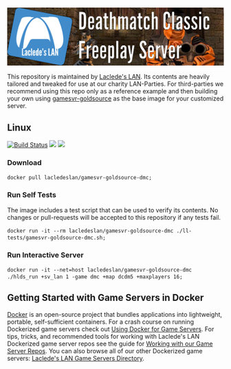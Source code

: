 ![Laclede's LAN Deathmatch Classic Freeplay Dedicated Server in Docker](https://raw.githubusercontent.com/LacledesLAN/gamesvr-goldsource-dmc/master/.misc/banner-goldsource-dmc.png?token=AMNjdgmBT2XZqn2seZ8MKbPJ3A7Ni3-Eks5bwqBPwA%3D%3D "Laclede's LAN Deathmatch Classic Freeplay Dedicated Server in Docker")

This repository is maintained by [Laclede's LAN](https://lacledeslan.com). Its contents are heavily tailored and tweaked for use at our charity LAN-Parties. For third-parties we recommend using this repo only as a reference example and then building your own using [gamesvr-goldsource](https://github.com/LacledesLAN/gamesvr-goldsource) as the base image for your customized server.

## Linux

[![Build Status](https://travis-ci.org/LacledesLAN/gamesvr-goldsource-dmc.svg?branch=master)](https://travis-ci.org/LacledesLAN/gamesvr-goldsource-dmc)
[![](https://images.microbadger.com/badges/version/lacledeslan/gamesvr-goldsource-dmc.svg)](https://microbadger.com/images/lacledeslan/gamesvr-goldsource-dmc "Get your own version badge on microbadger.com")
[![](https://images.microbadger.com/badges/image/lacledeslan/gamesvr-goldsource-dmc.svg)](https://microbadger.com/images/lacledeslan/gamesvr-goldsource-dmc "Get your own image badge on microbadger.com")

### Download

```shell
docker pull lacledeslan/gamesvr-goldsource-dmc;
```

### Run Self Tests

The image includes a test script that can be used to verify its contents. No changes or pull-requests will be accepted to this repository if any tests fail.

```shell
docker run -it --rm lacledeslan/gamesvr-goldsource-dmc ./ll-tests/gamesvr-goldsource-dmc.sh;
```

### Run Interactive Server

```shell
docker run -it --net=host lacledeslan/gamesvr-goldsource-dmc ./hlds_run +sv_lan 1 -game dmc +map dcdm5 +maxplayers 16;
```

## Getting Started with Game Servers in Docker

[Docker](https://docs.docker.com/) is an open-source project that bundles applications into lightweight, portable, self-sufficient containers. For a crash course on running Dockerized game servers check out [Using Docker for Game Servers](https://github.com/LacledesLAN/README.1ST/blob/master/GameServers/DockerAndGameServers.md). For tips, tricks, and recommended tools for working with Laclede's LAN Dockerized game server repos see the guide for [Working with our Game Server Repos](https://github.com/LacledesLAN/README.1ST/blob/master/GameServers/WorkingWithOurRepos.md). You can also browse all of our other Dockerized game servers: [Laclede's LAN Game Servers Directory](https://github.com/LacledesLAN/README.1ST/tree/master/GameServers).
